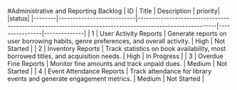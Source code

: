 #Administrative and Reporting Backlog
| ID | Title                | Description                                                                                                      | priority|        |status|
|--------|---------------------------|---------------------------------------------------------------------------------------------------------|----------------|--------------|
| 1      | User Activity Reports     | Generate reports on user borrowing habits, genre preferences, and overall activity.                     | High       |   Not Started     |
| 2      | Inventory Reports         | Track statistics on book availability, most borrowed titles, and acquisition needs.                    | High        | In Progress       |
| 3      | Overdue Fine Reports      | Monitor fine amounts and track unpaid dues.                                                            | Medium      | Not Started       |
| 4      | Event Attendance Reports  | Track attendance for library events and generate engagement metrics.                                   | Medium      | Not Started       |
